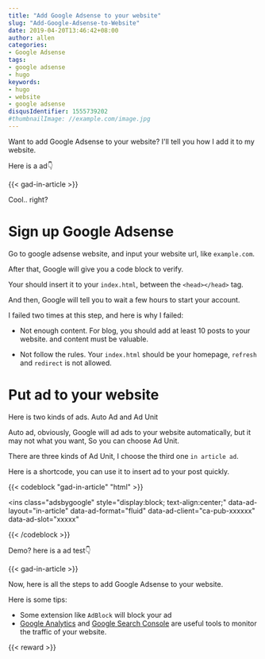 ```yaml
---
title: "Add Google Adsense to your website"
slug: "Add-Google-Adsense-to-Website"
date: 2019-04-20T13:46:42+08:00
author: allen
categories:
- Google Adsense
tags:
- google adsense
- hugo
keywords:
- hugo
- website
- google adsense
disqusIdentifier: 1555739202
#thumbnailImage: //example.com/image.jpg
---
```


Want to add Google Adsense to your website? I'll tell you how I add it to my website.

<!--more-->

Here is a ad:point_down:

{{< gad-in-article >}}

Cool.. right?

# Sign up Google Adsense

Go to google adsense website, and input your website url, like `example.com`.

After that, Google will give you a code block to verify.

Your should insert it to your `index.html`, between the `<head></head>` tag.

And then, Google will tell you to wait a few hours to start your account.

I failed two times at this step, and here is why I failed:

- Not enough content. For blog, you should add at least 10 posts to your website. and content must be valuable.

- Not follow the rules. Your `index.html` should be your homepage, `refresh` and `redirect` is not allowed.

# Put ad to your website

Here is two kinds of ads. Auto Ad and Ad Unit

Auto ad, obviously, Google will ad ads to your website automatically, but it may not what you want, So you can choose Ad Unit.

There are three kinds of Ad Unit, I choose the third one `in article ad`.

Here is a shortcode, you can use it to insert ad to your post quickly.

{{< codeblock "gad-in-article" "html" >}}
<script
  async
  src="//pagead2.googlesyndication.com/pagead/js/adsbygoogle.js"
>
</script>
<ins
  class="adsbygoogle"
  style="display:block; text-align:center;"
  data-ad-layout="in-article"
  data-ad-format="fluid"
  data-ad-client="ca-pub-xxxxxx"
  data-ad-slot="xxxxx"
>
</ins>
<script>
  ;(adsbygoogle = window.adsbygoogle || []).push({})
</script>
{{< /codeblock >}}

Demo? here is a ad test:point_down:

{{< gad-in-article >}}

Now, here is all the steps to add Google Adsense to your website.

Here is some tips:

- Some extension like `AdBlock` will block your ad
- [Google Analytics](https://analytics.google.com/analytics/web/) and [Google Search Console](https://search.google.com/search-console/about) are useful tools to monitor the traffic of your website.

{{< reward >}}

